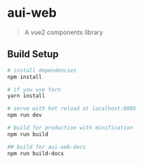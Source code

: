 # aui-web
 
> A vue2 components library

## Build Setup

``` bash
# install dependencies
npm install

# if you use Yarn
yarn install

# serve with hot reload at localhost:8085
npm run dev

# build for production with minification
npm run build

## build for aui-web-docs
npm run build-docs

```
